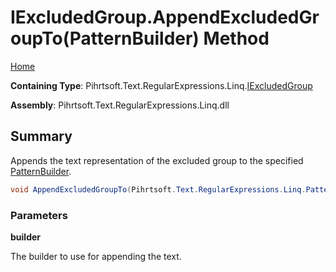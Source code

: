 # IExcludedGroup\.AppendExcludedGroupTo\(PatternBuilder\) Method

[Home](../../../../../../README.md)

**Containing Type**: Pihrtsoft\.Text\.RegularExpressions\.Linq\.[IExcludedGroup](../README.md)

**Assembly**: Pihrtsoft\.Text\.RegularExpressions\.Linq\.dll

## Summary

Appends the text representation of the excluded group to the specified [PatternBuilder](../../PatternBuilder/README.md)\.

```csharp
void AppendExcludedGroupTo(Pihrtsoft.Text.RegularExpressions.Linq.PatternBuilder builder)
```

### Parameters

**builder**

The builder to use for appending the text\.